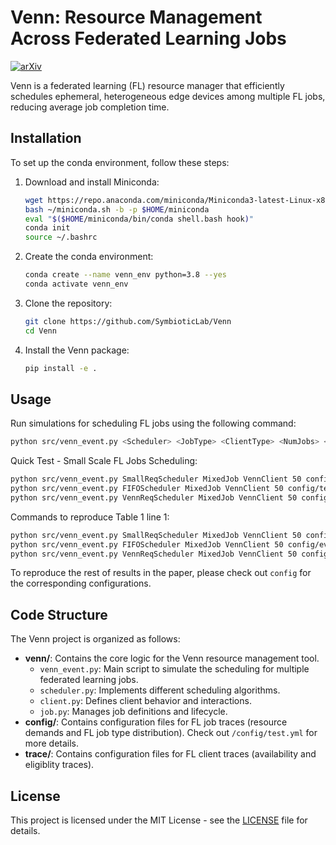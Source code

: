 # Venn: Resource Management Across Federated Learning Jobs

[![arXiv](https://img.shields.io/badge/arXiv-2312.08298v1-b31b1b.svg)](https://arxiv.org/abs/2312.08298v1)

Venn is a federated learning (FL) resource manager that efficiently schedules ephemeral, heterogeneous edge devices among multiple FL jobs, reducing average job completion time.

## Installation

To set up the conda environment, follow these steps:

1. Download and install Miniconda:
   ```bash
   wget https://repo.anaconda.com/miniconda/Miniconda3-latest-Linux-x86_64.sh -O ~/miniconda.sh
   bash ~/miniconda.sh -b -p $HOME/miniconda
   eval "$($HOME/miniconda/bin/conda shell.bash hook)"
   conda init
   source ~/.bashrc
   ```

2. Create the conda environment:
   ```bash
   conda create --name venn_env python=3.8 --yes
   conda activate venn_env
   ```

3. Clone the repository:
   ```bash
   git clone https://github.com/SymbioticLab/Venn
   cd Venn
   ```

4. Install the Venn package:
   ```bash
   pip install -e .
   ```

## Usage
Run simulations for scheduling FL jobs using the following command:
```bash
python src/venn_event.py <Scheduler> <JobType> <ClientType> <NumJobs> <ClientAndJobTrace>
```

Quick Test - Small Scale FL Jobs Scheduling:
```bash
python src/venn_event.py SmallReqScheduler MixedJob VennClient 50 config/test.yml
python src/venn_event.py FIFOScheduler MixedJob VennClient 50 config/test.yml 
python src/venn_event.py VennReqScheduler MixedJob VennClient 50 config/test.yml 
```

Commands to reproduce Table 1 line 1:
```bash
python src/venn_event.py SmallReqScheduler MixedJob VennClient 50 config/even_workload.yml
python src/venn_event.py FIFOScheduler MixedJob VennClient 50 config/even_workload.yml
python src/venn_event.py VennReqScheduler MixedJob VennClient 50 config/even_workload.yml
```

To reproduce the rest of results in the paper, please check out `config` for the corresponding configurations. 

## Code Structure

The Venn project is organized as follows:

- **venn/**: Contains the core logic for the Venn resource management tool.
  - `venn_event.py`: Main script to simulate the scheduling for multiple federated learning jobs.
  - `scheduler.py`: Implements different scheduling algorithms.
  - `client.py`: Defines client behavior and interactions.
  - `job.py`: Manages job definitions and lifecycle.
- **config/**: Contains configuration files for FL job traces (resource demands and FL job type distribution). Check out `/config/test.yml` for more details.
- **trace/**: Contains configuration files for FL client traces (availability and eligiblity traces). 

## License

This project is licensed under the MIT License - see the [LICENSE](LICENSE) file for details.
